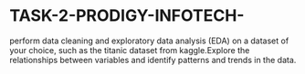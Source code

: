 # TASK-2-PRODIGY-INFOTECH-
perform data cleaning and exploratory data analysis (EDA) on a dataset of your choice, such as the titanic dataset from kaggle.Explore the relationships between variables and identify patterns and trends in the data.
